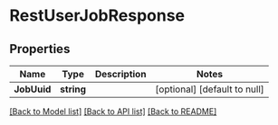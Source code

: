 # RestUserJobResponse

## Properties
Name | Type | Description | Notes
------------ | ------------- | ------------- | -------------
**JobUuid** | **string** |  | [optional] [default to null]

[[Back to Model list]](../../README.md#documentation-for-models) [[Back to API list]](../../README.md#documentation-for-api-endpoints) [[Back to README]](../../README.md)


